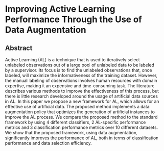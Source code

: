 # Improving Active Learning Performance Through the Use of Data Augmentation

## Abstract

Active Learning (AL) is a technique that is used to iteratively select
unlabeled observations out of a large pool of unlabeled data to be labeled by
a supervisor. Its focus is to find the unlabeled observations that, once
labeled, will maximize the informativeness of the training dataset. However,
the manual labeling of observations involves human resources with domain
expertise, making it an expensive and time-consuming task. The literature
describes various methods to improve the effectiveness of this process, but
there is little research developed around the usage of artificial data sources
in AL. In this paper we propose a new framework for AL, which allows for an
effective use of artificial data. The proposed method implements a data
augmentation policy that optimizes the generation of artificial instances to
improve the AL process. We compare the proposed method to the standard
framework by using 4 different classifiers, 2 AL-specific performance metrics
and 3 classification performance metrics over 10 different datasets. We show
that the proposed framework, using data augmentation, significantly improves
the performance of AL, both in terms of classification performance and data
selection efficiency. 
